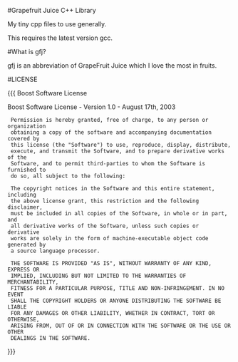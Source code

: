 #Grapefruit Juice C++ Library

My tiny cpp files to use generally.

This requires the latest version gcc.

#What is gfj?

gfj is an abbreviation of GrapeFruit Juice which I love the most in fruits.

#LICENSE

{{{ Boost Software License

Boost Software License - Version 1.0 - August 17th, 2003

     Permission is hereby granted, free of charge, to any person or organization
     obtaining a copy of the software and accompanying documentation covered by
     this license (the "Software") to use, reproduce, display, distribute,
     execute, and transmit the Software, and to prepare derivative works of the
     Software, and to permit third-parties to whom the Software is furnished to
     do so, all subject to the following:

     The copyright notices in the Software and this entire statement, including
     the above license grant, this restriction and the following disclaimer,
     must be included in all copies of the Software, in whole or in part, and
     all derivative works of the Software, unless such copies or derivative
     works are solely in the form of machine-executable object code generated by
     a source language processor.

     THE SOFTWARE IS PROVIDED "AS IS", WITHOUT WARRANTY OF ANY KIND, EXPRESS OR
     IMPLIED, INCLUDING BUT NOT LIMITED TO THE WARRANTIES OF MERCHANTABILITY,
     FITNESS FOR A PARTICULAR PURPOSE, TITLE AND NON-INFRINGEMENT. IN NO EVENT
     SHALL THE COPYRIGHT HOLDERS OR ANYONE DISTRIBUTING THE SOFTWARE BE LIABLE
     FOR ANY DAMAGES OR OTHER LIABILITY, WHETHER IN CONTRACT, TORT OR OTHERWISE,
     ARISING FROM, OUT OF OR IN CONNECTION WITH THE SOFTWARE OR THE USE OR OTHER
     DEALINGS IN THE SOFTWARE.
}}}
